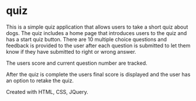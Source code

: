 # quiz
This is a simple quiz application that allows users to take a short quiz about dogs. The quiz includes a home page that introduces users
to the quiz and has a start quiz button. There are 10 multiple choice questions and feedback is provided to the user after each question
is submitted to let them know if they have submitted to right or wrong answer. 

The users score and current question number are tracked. 

After the quiz is complete the users final score is displayed and the user has an option to retake the quiz.

Created with HTML, CSS, JQuery.
